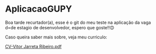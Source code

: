 # AplicacaoGUPY

Boa tarde recurtador(a), esse é o git do meu teste na aplicação da vaga d=de estagio de desenvolvedor, espero que goste!!😊

Caso queira saber mais sobre, veja meu curriculo:

[CV-Vitor Jarreta Ribeiro.pdf](https://github.com/VitorJarretaRibeiro/AplicacaoGUPY/files/14666876/CV-Vitor.Jarreta.Ribeiro.pdf)
